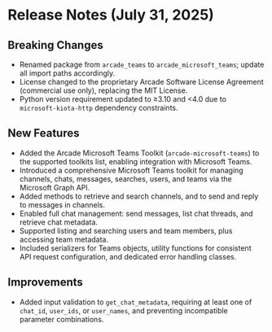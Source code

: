 # Release Notes (July 31, 2025)

## Breaking Changes
- Renamed package from `arcade_teams` to `arcade_microsoft_teams`; update all import paths accordingly.
- License changed to the proprietary Arcade Software License Agreement (commercial use only), replacing the MIT License.
- Python version requirement updated to ≥3.10 and <4.0 due to `microsoft-kiota-http` dependency constraints.

## New Features
- Added the Arcade Microsoft Teams Toolkit (`arcade-microsoft-teams`) to the supported toolkits list, enabling integration with Microsoft Teams.
- Introduced a comprehensive Microsoft Teams toolkit for managing channels, chats, messages, searches, users, and teams via the Microsoft Graph API.
- Added methods to retrieve and search channels, and to send and reply to messages in channels.
- Enabled full chat management: send messages, list chat threads, and retrieve chat metadata.
- Supported listing and searching users and team members, plus accessing team metadata.
- Included serializers for Teams objects, utility functions for consistent API request configuration, and dedicated error handling classes.

## Improvements
- Added input validation to `get_chat_metadata`, requiring at least one of `chat_id`, `user_ids`, or `user_names`, and preventing incompatible parameter combinations.
